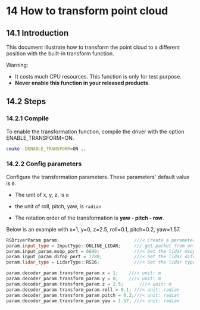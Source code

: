 # 14 How to transform point cloud



## 14.1 Introduction

This document illustrate how to transform the point cloud to a different position with the built-in transform function.

Warning: 

+ It costs much CPU resources. This function is only for test purpose.  
+ **Never enable this function in your released products**.



## 14.2 Steps

### 14.2.1 Compile

To enable the transformation function, compile the driver with the option ENABLE_TRANSFORM=ON.

```bash
cmake -DENABLE_TRANSFORM=ON ..
```

### 14.2.2 Config parameters

Configure the transformation parameters. These parameters' default value is ```0```.  

+ The unit of x, y, z, is ```m``` 
+ the unit of roll, pitch, yaw, is ```radian```

+ The rotation order of the transformation is **yaw - pitch - row**. 

Below is an example with x=1, y=0, z=2.5, roll=0.1, pitch=0.2, yaw=1.57. 

```c++
RSDriverParam param;                            ///< Create a parameter object
param.input_type = InputType::ONLINE_LIDAR;     /// get packet from online lidar
param.input_param.msop_port = 6699;             ///< Set the lidar msop port number, the default is 6699
param.input_param.difop_port = 7788;            ///< Set the lidar difop port number, the default is 7788
param.lidar_type = LidarType::RS16;             ///< Set the lidar type. Make sure this type is correct

param.decoder_param.transform_param.x = 1;	  ///< unit: m
param.decoder_param.transform_param.y = 0;	  ///< unit: m
param.decoder_param.transform_param.z = 2.5;	  ///< unit: m
param.decoder_param.transform_param.roll = 0.1; ///< unit: radian
param.decoder_param.transform_param.pitch = 0.2;///< unit: radian
param.decoder_param.transform_param.yaw = 1.57; ///< unit: radian

```

